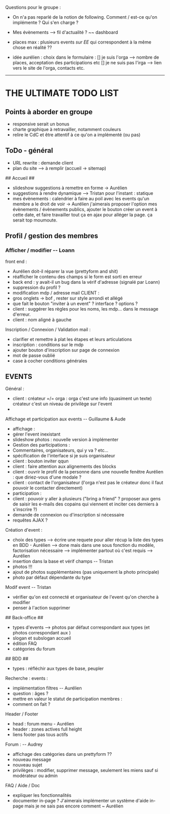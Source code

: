 Questions pour le groupe :
- On n'a pas reparlé de la notion de following. Comment / est-ce qu'on implémente ? Qui s'en charge ?
- Mes évènements --> fil d'actualité ? ~~ dashboard
- places max : plusieurs events *sur EE* qui correspondent à la même chose en réalité ??

- idée aurélien :
choix dans le formulaire :
[] je suis l'orga --> nombre de places, acceptation des participations etc
[] je ne suis pas l'irga --> lien vers le site de l'orga, contacts etc.

-----------------------------------------------------------------------

# THE ULTIMATE TODO LIST #



## Points à aborder en groupe ##

- responsive serait un bonus
- charte graphique à retravailler, notamment couleurs
- relire le CdC et être attentif à ce qu'on a implémenté (ou pas)


## ToDo - général ##

- URL rewrite : demande client
- plan du site --> à remplir (accueil -> sitemap)


## Accueil ##

- slideshow suggestions à remettre en forme -> Aurélien
- suggestions à rendre dynamique --> Tristan
pour l'instant : statique
- mes évènements : calendrier à faire au poil avec les events qu'un membre a le droit de voir -> Aurélien
    j'aimerais proposer l'option mes évènements / évènements publics, ajouter le bouton créer un event à cette date, et faire travailler tout ça en ajax pour alléger la page. ça serait top moumoute.


## Profil / gestion des membres ##

### Afficher / modifier -- Loann ###
front end :
- Aurélien doit-il réparer la vue (prettyform and shit)
- réafficher le contenu des champs si le form est sorti en erreur
- back end : y avait-il un bug dans la vérif d'adresse (signalé par Loann)
- suppression du profil ?
- modification mdp / adresse mail
CLIENT :
- gros onglets -> bof , rester sur style arrondi et allégé
- que fait le bouton "inviter à un event" ? interface ? options ?
- client : suggérer les règles pour les noms, les mdp... dans le message d'erreur.
- client : nom aligné à gauche

Inscription / Connexion / Validation mail :
- clarifier et remettre à plat les étapes et leurs articulations
- inscription : conditions sur le mdp
- ajouter bouton d'inscription sur page de connexion
- mot de passe oublié
- case à cocher conditions générales


## EVENTS ##

Général :
- client : créateur =/= orga : orga c'est une info (quasiment un texte) créateur c'est un niveau de privilège sur l'event
-

Affichage et participation aux events  -- Guillaume & Aude
- affichage :
- gérer l'event inexistant
- slideshow photos : nouvelle version à implémenter
- Gestion des participations :
- Commentaires, organisateurs, qui y va ? etc...
- spécification de l'interface si je suis organisateur
- client : bouton inviter qqun
- client : faire attention aux alignements des blocks
- client : ouvrir le profil de la personne dans une nouvelle fenêtre
    Aurélien : que diriez-vous d'une modale ?
- client : contact de l'organisateur (l'orga n'est pas le créateur donc il faut pouvoir le contacter directement)
- participation :
- client : pouvoir y aller à plusieurs ("bring a friend" ? proposer aux gens de saisir les e-mails des copains qui viennent et inciter ces derniers à s'inscrire ?)
- demande de connexion ou d'inscription si nécessaire
- requêtes AJAX ?


Création d'event :
- choix des types --> écrire une requete pour aller récup la liste des types en BDD - Aurélien
    --> done mais dans une sous fonction du modèle, factorisation nécessaire
    --> implémenter partout où c'est requis --> Aurélien
- insertion dans la base et vérif champs -- Tristan
- photos !!!
- ajout de photos supplémentaires (pas uniquement la photo principale)
- photo par défaut dépendante du type

Modif event -- Tristan
- vérifier qu'on est connecté et organisateur de l'event qu'on cherche à modifier
- penser à l'action supprimer


## Back-office ##


- types d'events
--> photos par défaut correspondant aux types (et photos correspondant aux )
- slogan et subslogan accueil
- édition FAQ
- catégories du forum


## BDD ##


- types : réfléchir aux types de base, peupler

Recherche :
events :
- implémentation filtres -- Aurélien
- question : âges ?
- mettre en valeur le statut de participation
membres :
- comment on fait ?

Header / Footer
- head : forum menu - Aurélien
- header : zones actives full height
- liens footer pas tous actifs

Forum : -- Audrey
- affichage des catégories dans un prettyform ??
- nouveau message
- nouveau sujet
- privilèges : modifier, supprimer message, seulement les miens sauf si modérateur ou admin

FAQ / Aide / Doc
- expliquer les fonctionnalités
- documenter in-page ?
    J'aimerais implémenter un système d'aide in-page mais je ne sais pas encore comment ~ Aurélien

